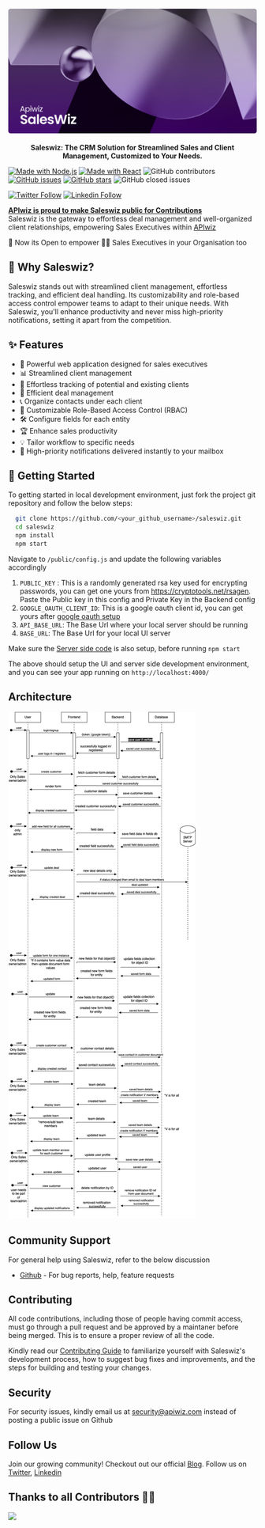 <p align="center">
    <img src="./public/banner.png" alt="Saleswize banner" />
    <br/>
    <br/>
    <b>Saleswiz: The CRM Solution for Streamlined Sales and Client Management, Customized to Your Needs.</b>
</p>

[![Made with Node.js](https://img.shields.io/badge/Node.js->=14-blue?logo=node.js&logoColor=green)](https://nodejs.org "Go to Node.js homepage")
[![Made with React](https://img.shields.io/badge/React-18-blue?logo=react&logoColor=#61DAFB)](https://reactjs.org "Go to React homepage")
![GitHub contributors](https://img.shields.io/github/contributors/apiwizlabs/saleswiz)
[![GitHub issues](https://img.shields.io/github/issues/apiwizlabs/saleswiz)](https://github.com/apiwizlabs/saleswiz/issues)
[![GitHub stars](https://img.shields.io/github/stars/apiwizlabs/saleswiz)](https://github.com/apiwizlabs/saleswiz/stargazers)
![GitHub closed issues](https://img.shields.io/github/issues-closed/apiwizlabs/saleswiz)

[![Twitter Follow](https://img.shields.io/badge/Twitter-1DA1F2?style=for-the-badge&logo=twitter&logoColor=white)](https://twitter.com/getapiwiz)
[![Linkedin Follow](https://img.shields.io/badge/LinkedIn-0077B5?style=for-the-badge&logo=linkedin&logoColor=white)](https://www.linkedin.com/company/apiwizio/)

<!-- Add github shields badges  -->


[**APIwiz is proud to make Saleswiz public for Contributions**](https://www.apiwiz.io/)  
Saleswiz is the gateway to effortless deal management and well-organized client relationships, empowering Sales Executives within [APIwiz](https://www.apiwiz.io/)

🎉 Now its Open to empower 💪🏻 Sales Executives in your Organisation too

## 🤔 Why Saleswiz?
Saleswiz stands out with streamlined client management, effortless tracking, and efficient deal handling. Its customizability and role-based access control empower teams to adapt to their unique needs. With Saleswiz, you'll enhance productivity and never miss high-priority notifications, setting it apart from the competition.

## ✨ Features

- 🚀 Powerful web application designed for sales executives
- 📊 Streamlined client management
- 🎯 Effortless tracking of potential and existing clients
- 💼 Efficient deal management
- 📞 Organize contacts under each client
- 🧩 Customizable Role-Based Access Control (RBAC)
- 🛠️ Configure fields for each entity
- 🏆 Enhance sales productivity
- 💡 Tailor workflow to specific needs
- 📧 High-priority notifications delivered instantly to your mailbox

## 🚀 Getting Started
To getting started in local development environment, just fork the project git repository and follow the below steps:

```bash
  git clone https://github.com/<your_github_username>/saleswiz.git
  cd saleswiz
  npm install
  npm start
```

Navigate to `/public/config.js` and update the following variables accordingly
1. `PUBLIC_KEY` : This is a randomly generated rsa key used for encrypting passwords, you can get one yours from https://cryptotools.net/rsagen. Paste the Public key in this config and Private Key in the Backend config
2. `GOOGLE_OAUTH_CLIENT_ID`: This is a google oauth client id, you can get yours after [google oauth setup](https://support.google.com/cloud/answer/6158849?hl=en)
3. `API_BASE_URL`: The Base Url where your local server should be running
4. `BASE_URL`: The Base Url for your local UI server


Make sure the [Server side code](https://github.com/apiwizlabs/saleswiz-backend) is also setup, before running `npm start`

The above should setup the UI and server side development environment, and you can see your app running on `http://localhost:4000/`



## Architecture

![saleswiz architecture](./public/white-saleswiz-seq.drawio.png)


## Community Support

For general help using Saleswiz, refer to the below discussion
- [Github](https://github.com/apiwizlabs/saleswiz-v2/discussions) - For bug reports, help, feature requests


## Contributing
All code contributions, including those of people having commit access, must go through a pull request and be approved by a maintaner before being merged. This is to ensure a proper review of all the code.

Kindly read our [Contributing Guide](./CONTRIBUTING.md) to familiarize yourself with Saleswiz's development process, how to suggest bug fixes and improvements, and the steps for building and testing your changes.

## Security

For security issues, kindly email us at security@apiwiz.com instead of posting a public issue on Github

## Follow Us
Join our growing community! Checkout out our official [Blog](https://www.apiwiz.io/resources/blogs). Follow us on [Twitter](https://twitter.com/getapiwiz), [Linkedin](https://www.linkedin.com/company/apiwizio/)


## Thanks to all Contributors 🙏🏼
<a href="https://github.com/apiwizlabs/saleswiz/graphs/contributors">
  <img src="https://contrib.rocks/image?repo=apiwizlabs/saleswiz&max=400&columns=20" />
<a>

<!-- The above picture will be visible once made public -->









